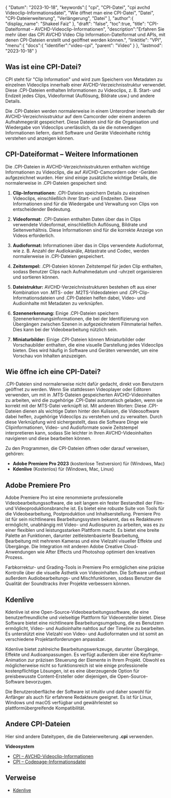{
"Datum": "2023-10-18",
   "keywords":[
"cpi",
"CPI-Datei",
"cpi avchd Videoclip-Informationsdatei",
"Wie öffnet man eine CPI-Datei",
"Datei",
"CPI-Dateierweiterung",
"Verlängerung",
"Datei"
],
   "author":{
"display_name": "Shakeel Faiz"
},
"draft": "false",
"toc":true,
"title": "CPI-Dateiformat – AVCHD-Videoclip-Informationen",
   "description":"Erfahren Sie mehr über das CPI AVCHD Video Clip Information-Dateiformat und APIs, mit denen CPI-Dateien erstellt und geöffnet werden können.",
"linktitle": "VPI",
   "menu":{
      "docs":{
         "identifier":"video-cpi",
"parent": "Video"
}
},
"lastmod": "2023-10-18"
}

## Was ist eine CPI-Datei?

CPI steht für "Clip Information" und wird zum Speichern von Metadaten zu einzelnen Videoclips innerhalb einer AVCHD-Verzeichnisstruktur verwendet. Diese .CPI-Dateien enthalten Informationen zu Videoclips, z. B. Start- und Endzeit jedes Clips, Videoformat (Auflösung, Bildrate usw.) und andere Details.

Die .CPI-Dateien werden normalerweise in einem Unterordner innerhalb der AVCHD-Verzeichnisstruktur auf dem Camcorder oder einem anderen Aufnahmegerät gespeichert. Diese Dateien sind für die Organisation und Wiedergabe von Videoclips unerlässlich, da sie die notwendigen Informationen liefern, damit Software und Geräte Videoinhalte richtig verstehen und anzeigen können.

## CPI-Dateiformat – Weitere Informationen

Die .CPI-Dateien in AVCHD-Verzeichnisstrukturen enthalten wichtige Informationen zu Videoclips, die auf AVCHD-Camcordern oder -Geräten aufgezeichnet wurden. Hier sind einige zusätzliche wichtige Details, die normalerweise in .CPI-Dateien gespeichert sind:

1. **Clip-Informationen:** .CPI-Dateien speichern Details zu einzelnen Videoclips, einschließlich ihrer Start- und Endzeiten. Diese Informationen sind für die Wiedergabe und Verwaltung von Clips von entscheidender Bedeutung.
    







2. **Videoformat:** .CPI-Dateien enthalten Daten über das in Clips verwendete Videoformat, einschließlich Auflösung, Bildrate und Seitenverhältnis. Diese Informationen sind für die korrekte Anzeige von Videos erforderlich.
    







3. **Audioformat:** Informationen über das in Clips verwendete Audioformat, wie z. B. Anzahl der Audiokanäle, Abtastrate und Codec, werden normalerweise in .CPI-Dateien gespeichert.
    







4. **Zeitstempel:** .CPI-Dateien können Zeitstempel für jeden Clip enthalten, sodass Benutzer Clips nach Aufnahmedatum und -uhrzeit organisieren und sortieren können.
    







5. **Dateistruktur:** AVCHD-Verzeichnisstrukturen bestehen oft aus einer Kombination von .MTS- oder .M2TS-Videodateien und .CPI-Clip-Informationsdateien und .CPI-Dateien helfen dabei, Video- und Audioinhalte mit Metadaten zu verknüpfen.
    







6. **Szenenerkennung:** Einige .CPI-Dateien speichern Szenenerkennungsinformationen, die bei der Identifizierung von Übergängen zwischen Szenen in aufgezeichnetem Filmmaterial helfen. Dies kann bei der Videobearbeitung nützlich sein.
    







7. **Miniaturbilder:** Einige .CPI-Dateien können Miniaturbilder oder Vorschaubilder enthalten, die eine visuelle Darstellung jedes Videoclips bieten. Dies wird häufig in Software und Geräten verwendet, um eine Vorschau von Inhalten anzuzeigen.
    







## Wie öffne ich eine CPI-Datei?

.CPI-Dateien sind normalerweise nicht dafür gedacht, direkt von Benutzern geöffnet zu werden. Wenn Sie stattdessen Videoplayer oder Editoren verwenden, um mit in .MTS-Dateien gespeicherten AVCHD-Videoinhalten zu arbeiten, wird die zugehörige .CPI-Datei automatisch geladen, wenn sie korrekt mit der MTS-Datei verknüpft ist. Mit anderen Worten: Diese .CPI-Dateien dienen als wichtige Daten hinter den Kulissen, die Videosoftware dabei helfen, zugehörige Videoclips zu verstehen und zu verwalten. Durch diese Verknüpfung wird sichergestellt, dass die Software Dinge wie Clipinformationen, Video- und Audioformate sowie Zeitstempel interpretieren kann, sodass Sie leichter in Ihren AVCHD-Videoinhalten navigieren und diese bearbeiten können.

Zu den Programmen, die CPI-Dateien öffnen oder darauf verweisen, gehören:

- **Adobe Premiere Pro 2023** (kostenlose Testversion) für (Windows, Mac)
- **Kdenlive** (Kostenlos) für (Windows, Mac, Linux)

## Adobe Premiere Pro

Adobe Premiere Pro ist eine renommierte professionelle Videobearbeitungssoftware, die seit langem ein fester Bestandteil der Film- und Videoproduktionsbranche ist. Es bietet eine robuste Suite von Tools für die Videobearbeitung, Postproduktion und Inhaltserstellung. Premiere Pro ist für sein nichtlineares Bearbeitungssystem bekannt, das es Redakteuren ermöglicht, unabhängig mit Video- und Audiospuren zu arbeiten, was es zu einer flexiblen und leistungsstarken Plattform macht. Es bietet eine breite Palette an Funktionen, darunter zeitleistenbasierte Bearbeitung, Bearbeitung mit mehreren Kameras und eine Vielzahl visueller Effekte und Übergänge. Die Integration mit anderen Adobe Creative Cloud-Anwendungen wie After Effects und Photoshop optimiert den kreativen Prozess.

Farbkorrektur- und Grading-Tools in Premiere Pro ermöglichen eine präzise Kontrolle über die visuelle Ästhetik von Videoinhalten. Die Software umfasst außerdem Audiobearbeitungs- und Mischfunktionen, sodass Benutzer die Qualität der Soundtracks ihrer Projekte verbessern können.

## Kdenlive

Kdenlive ist eine Open-Source-Videobearbeitungssoftware, die eine benutzerfreundliche und vielseitige Plattform für Videoersteller bietet. Diese Software bietet eine nichtlineare Bearbeitungsumgebung, die es Benutzern ermöglicht, Video- und Audioinhalte nahtlos auf der Timeline zu bearbeiten. Es unterstützt eine Vielzahl von Video- und Audioformaten und ist somit an verschiedene Projektanforderungen anpassbar.

Kdenlive bietet zahlreiche Bearbeitungswerkzeuge, darunter Übergänge, Effekte und Audioanpassungen. Es verfügt außerdem über eine Keyframe-Animation zur präzisen Steuerung der Elemente in Ihrem Projekt. Obwohl es möglicherweise nicht so funktionsreich ist wie einige professionelle kostenpflichtige Lösungen, ist es eine überzeugende Option für preisbewusste Content-Ersteller oder diejenigen, die Open-Source-Software bevorzugen.

Die Benutzeroberfläche der Software ist intuitiv und daher sowohl für Anfänger als auch für erfahrene Redakteure geeignet. Es ist für Linux, Windows und macOS verfügbar und gewährleistet so plattformübergreifende Kompatibilität.

## Andere CPI-Dateien

Hier sind andere Dateitypen, die die Dateierweiterung **.cpi** verwenden.

**Videosystem**
- [CPI – AVCHD-Videoclip-Informationen](/video/cpi/)
- [CPI – Codepage-Informationsdatei](/system/cpi/)

## Verweise
* [Kdenlive](https://en.wikipedia.org/wiki/Kdenlive)

